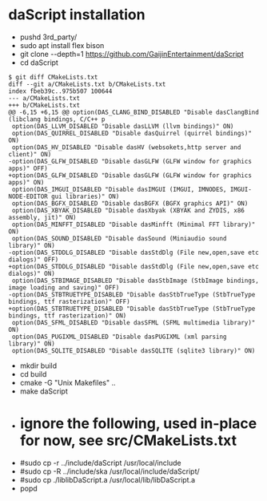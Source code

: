 # daScript installation

* pushd 3rd_party/
* sudo apt install flex bison
* git clone --depth=1 https://github.com/GaijinEntertainment/daScript
* cd daScript
```
$ git diff CMakeLists.txt
diff --git a/CMakeLists.txt b/CMakeLists.txt
index fbeb39c..975b507 100644
--- a/CMakeLists.txt
+++ b/CMakeLists.txt
@@ -6,15 +6,15 @@ option(DAS_CLANG_BIND_DISABLED "Disable dasClangBind (libclang bindings, C/C++ p
 option(DAS_LLVM_DISABLED "Disable dasLLVM (llvm bindings)" ON)
 option(DAS_QUIRREL_DISABLED "Disable dasQuirrel (quirrel bindings)" ON)
 option(DAS_HV_DISABLED "Disable dasHV (websokets,http server and client)" ON)
-option(DAS_GLFW_DISABLED "Disable dasGLFW (GLFW window for graphics apps)" OFF)
+option(DAS_GLFW_DISABLED "Disable dasGLFW (GLFW window for graphics apps)" ON)
 option(DAS_IMGUI_DISABLED "Disable dasIMGUI (IMGUI, IMNODES, IMGUI-NODE-EDITOR gui libraries)" ON)
 option(DAS_BGFX_DISABLED "Disable dasBGFX (BGFX graphics API)" ON)
 option(DAS_XBYAK_DISABLED "Disable dasXbyak (XBYAK and ZYDIS, x86 assembly, jit)" ON)
 option(DAS_MINFFT_DISABLED "Disable dasMinfft (Minimal FFT library)" ON)
 option(DAS_SOUND_DISABLED "Disable dasSound (Miniaudio sound library)" ON)
-option(DAS_STDDLG_DISABLED "Disable dasStdDlg (File new,open,save etc dialogs)" OFF)
+option(DAS_STDDLG_DISABLED "Disable dasStdDlg (File new,open,save etc dialogs)" ON)
 option(DAS_STBIMAGE_DISABLED "Disable dasStbImage (StbImage bindings, image loading and saving)" OFF)
-option(DAS_STBTRUETYPE_DISABLED "Disable dasStbTrueType (StbTrueType bindings, ttf rasterization)" OFF)
+option(DAS_STBTRUETYPE_DISABLED "Disable dasStbTrueType (StbTrueType bindings, ttf rasterization)" ON)
 option(DAS_SFML_DISABLED "Disable dasSFML (SFML multimedia library)" ON)
 option(DAS_PUGIXML_DISABLED "Disable dasPUGIXML (xml parsing library)" ON)
 option(DAS_SQLITE_DISABLED "Disable dasSQLITE (sqlite3 library)" ON)
```
* mkdir build
* cd build
* cmake -G "Unix Makefiles" ..
* make daScript
* # ignore the following, used in-place for now, see src/CMakeLists.txt
* #sudo cp -r ../include/daScript /usr/local/include
* #sudo cp -R ../include/ska /usr/local/include/daScript/
* #sudo cp ./liblibDaScript.a /usr/local/lib/libDaScript.a
* popd

